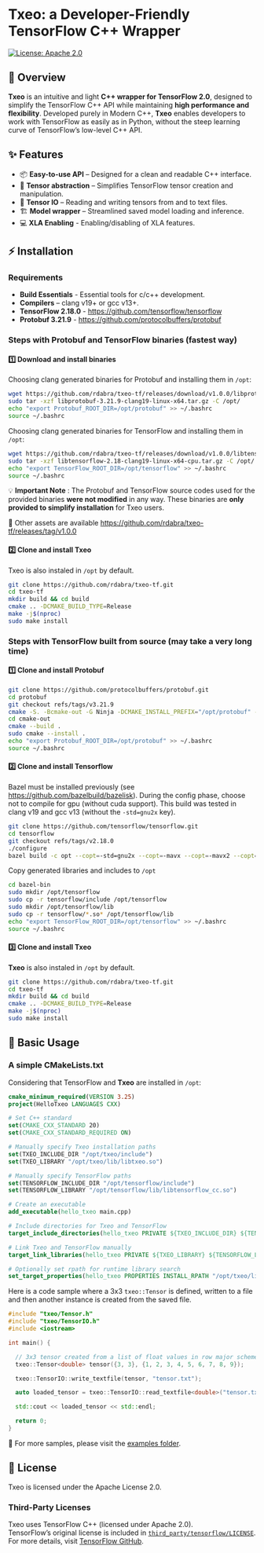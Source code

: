 # Txeo: a Developer-Friendly TensorFlow C++ Wrapper

[![License: Apache 2.0](https://img.shields.io/badge/license-Apache%202.0-blue.svg)](LICENSE)

## 📝 Overview

**Txeo** is an intuitive and light **C++ wrapper for TensorFlow 2.0**, designed to simplify the TensorFlow C++ API while maintaining **high performance and flexibility**. Developed purely in Modern C++, **Txeo** enables developers to work with TensorFlow as easily as in Python, without the steep learning curve of TensorFlow’s low-level C++ API.

## ✨ Features

- 📦 **Easy-to-use API** – Designed for a clean and readable C++ interface.
- 🔧 **Tensor abstraction** – Simplifies TensorFlow tensor creation and manipulation.
- 💾 **Tensor IO** – Reading and writing tensors from and to text files.
- 🏗 **Model wrapper** – Streamlined saved model loading and inference.
- 💻 **XLA Enabling** - Enabling/disabling of XLA features.

## ⚡ Installation

### **Requirements**

- **Build Essentials** - Essential tools for c/c++ development.
- **Compilers** – clang v19+ or gcc v13+.
- **TensorFlow 2.18.0** - <https://github.com/tensorflow/tensorflow>
- **Protobuf 3.21.9** - <https://github.com/protocolbuffers/protobuf>

### **Steps with Protobuf and TensorFlow binaries (fastest way)**

#### **1️⃣ Download and install binaries**

Choosing clang generated binaries for Protobuf and installing them in `/opt`:

```sh
wget https://github.com/rdabra/txeo-tf/releases/download/v1.0.0/libprotobuf-3.21.9-clang19-linux-x64.tar.gz
sudo tar -xzf libprotobuf-3.21.9-clang19-linux-x64.tar.gz -C /opt/
echo "export Protobuf_ROOT_DIR=/opt/protobuf" >> ~/.bashrc
source ~/.bashrc
```

Choosing clang generated binaries for TensorFlow and installing them in `/opt`:

```sh
wget https://github.com/rdabra/txeo-tf/releases/download/v1.0.0/libtensorflow-2.18-clang19-linux-x64-cpu.tar.gz
sudo tar -xzf libtensorflow-2.18-clang19-linux-x64-cpu.tar.gz -C /opt/
echo "export TensorFlow_ROOT_DIR=/opt/tensorflow" >> ~/.bashrc
source ~/.bashrc
```

💡 **Important Note** : The Protobuf and TensorFlow source codes used for the provided binaries **were not modified** in any way. These binaries are **only provided to simplify installation** for Txeo users.

📁 Other assets are available <https://github.com/rdabra/txeo-tf/releases/tag/v1.0.0>

#### **2️⃣ Clone and install Txeo**

Txeo is also instaled in `/opt` by default.

```sh
git clone https://github.com/rdabra/txeo-tf.git
cd txeo-tf
mkdir build && cd build
cmake .. -DCMAKE_BUILD_TYPE=Release
make -j$(nproc)
sudo make install
```

### **Steps with TensorFlow built from source (may take a very long time)**

#### **1️⃣ Clone and install Protobuf**

```sh
git clone https://github.com/protocolbuffers/protobuf.git
cd protobuf
git checkout refs/tags/v3.21.9
cmake -S. -Bcmake-out -G Ninja -DCMAKE_INSTALL_PREFIX="/opt/protobuf" -Dprotobuf_ABSL_PROVIDER=package -Dprotobuf_BUILD_TESTS=OFF
cd cmake-out
cmake --build .
sudo cmake --install .
echo "export Protobuf_ROOT_DIR=/opt/protobuf" >> ~/.bashrc
source ~/.bashrc
```

#### **2️⃣ Clone and install Tensorflow**

Bazel must be installed previously (see <https://github.com/bazelbuild/bazelisk>). During the config phase, choose not to compile for gpu (without cuda support). This build was tested in clang v19 and gcc v13 (without the `-std=gnu2x` key).

```sh
git clone https://github.com/tensorflow/tensorflow.git
cd tensorflow
git checkout refs/tags/v2.18.0
./configure
bazel build -c opt --copt=-std=gnu2x --copt=-mavx --copt=-mavx2 --copt=-mfma --copt=-msse4.1 --copt=-msse4.2 //tensorflow:libtensorflow_cc.so //tensorflow:libtensorflow_framework.so //tensorflow:install_headers
```

Copy generated libraries and includes to `/opt`

```sh
cd bazel-bin
sudo mkdir /opt/tensorflow
sudo cp -r tensorflow/include /opt/tensorflow
sudo mkdir /opt/tensorflow/lib
sudo cp -r tensorflow/*.so* /opt/tensorflow/lib
echo "export TensorFlow_ROOT_DIR=/opt/tensorflow" >> ~/.bashrc
source ~/.bashrc 
```

#### **3️⃣ Clone and install Txeo**

**Txeo** is also instaled in `/opt` by default.

```sh
git clone https://github.com/rdabra/txeo-tf.git
cd txeo-tf
mkdir build && cd build
cmake .. -DCMAKE_BUILD_TYPE=Release
make -j$(nproc)
sudo make install
```

## 🚗 Basic Usage

### **A simple CMakeLists.txt**

Considering that TensorFlow and **Txeo** are installed in `/opt`:

```cmake title="CMakeLists.txt"
cmake_minimum_required(VERSION 3.25)
project(HelloTxeo LANGUAGES CXX)

# Set C++ standard
set(CMAKE_CXX_STANDARD 20)
set(CMAKE_CXX_STANDARD_REQUIRED ON)

# Manually specify Txeo installation paths
set(TXEO_INCLUDE_DIR "/opt/txeo/include")
set(TXEO_LIBRARY "/opt/txeo/lib/libtxeo.so")

# Manually specify TensorFlow paths
set(TENSORFLOW_INCLUDE_DIR "/opt/tensorflow/include")
set(TENSORFLOW_LIBRARY "/opt/tensorflow/lib/libtensorflow_cc.so")

# Create an executable
add_executable(hello_txeo main.cpp)

# Include directories for Txeo and TensorFlow
target_include_directories(hello_txeo PRIVATE ${TXEO_INCLUDE_DIR} ${TENSORFLOW_INCLUDE_DIR})

# Link Txeo and TensorFlow manually
target_link_libraries(hello_txeo PRIVATE ${TXEO_LIBRARY} ${TENSORFLOW_LIBRARY})

# Optionally set rpath for runtime library search
set_target_properties(hello_txeo PROPERTIES INSTALL_RPATH "/opt/txeo/lib;/opt/tensorflow/lib")
```

Here is a code sample where a 3x3 `txeo::Tensor` is defined, written to a file and then another instance is created from the saved file.

```cpp title="main.cpp"
#include "txeo/Tensor.h"
#include "txeo/TensorIO.h"
#include <iostream>

int main() {

  // 3x3 tensor created from a list of float values in row major scheme
  txeo::Tensor<double> tensor({3, 3}, {1, 2, 3, 4, 5, 6, 7, 8, 9});

  txeo::TensorIO::write_textfile(tensor, "tensor.txt");

  auto loaded_tensor = txeo::TensorIO::read_textfile<double>("tensor.txt");

  std::cout << loaded_tensor << std::endl;

  return 0;
}
```

📁 For more samples, please visit the [examples folder](https://github.com/rdabra/txeo-tf/tree/main/examples).

## 📜 License

Txeo is licensed under the Apache License 2.0.

### Third-Party Licenses

Txeo uses TensorFlow C++ (licensed under Apache 2.0).  
TensorFlow’s original license is included in [`third_party/tensorflow/LICENSE`](third_party/tensorflow/LICENSE).  
For more details, visit [TensorFlow GitHub](https://github.com/tensorflow/tensorflow).
